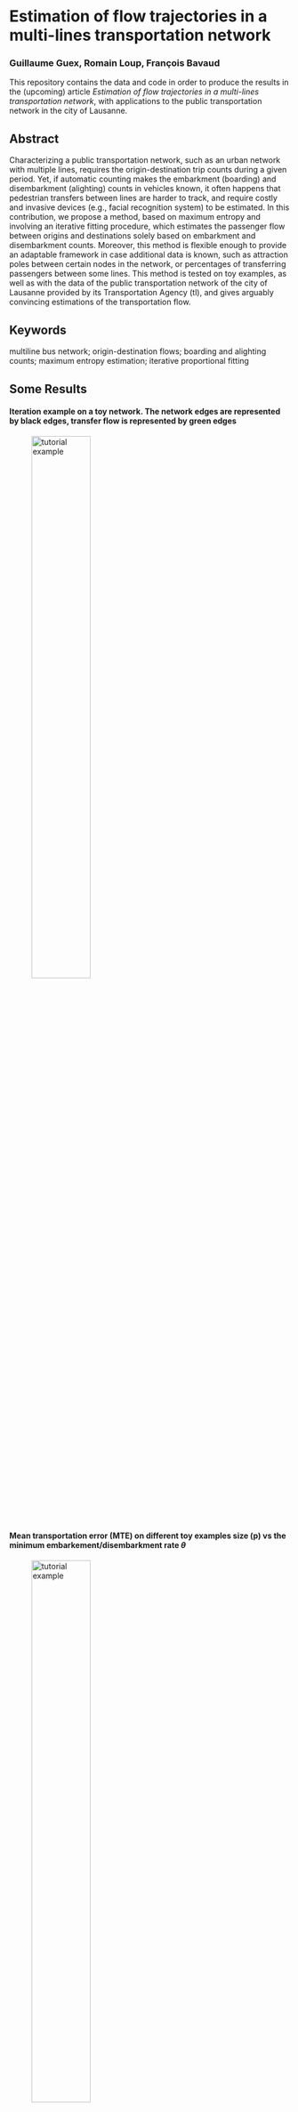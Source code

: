 # Estimation of flow trajectories in a multi-lines transportation network

### Guillaume Guex, Romain Loup, François Bavaud

This repository contains the data and code in order to produce the results in the (upcoming) article *Estimation of flow trajectories in a multi-lines
transportation network*, with applications to the public transportation network in the city of Lausanne.

## Abstract 

Characterizing a public transportation network, such as an urban network
with multiple lines, requires the origin-destination trip counts during a given
period. Yet, if automatic counting makes the embarkment (boarding) and
disembarkment (alighting) counts in vehicles known, it often happens that
pedestrian transfers between lines are harder to track, and require costly and
invasive devices (e.g., facial recognition system) to be estimated. In this
contribution, we propose a method, based on maximum entropy and
involving an iterative fitting procedure, which estimates the passenger flow
between origins and destinations solely based on embarkment and
disembarkment counts. Moreover, this method is flexible enough to provide
an adaptable framework in case additional data is known, such as attraction
poles between certain nodes in the network, or percentages of transferring
passengers between some lines. This method is tested on toy examples, as
well as with the data of the public transportation network of the city of
Lausanne provided by its Transportation Agency (tl), and gives arguably
convincing estimations of the transportation flow.

## Keywords 

multiline bus network; origin-destination flows; boarding and alighting counts; maximum entropy estimation; iterative
proportional fitting

## Some Results

#### Iteration example on a toy network. The network edges are represented by black edges, transfer flow is represented by green edges
<figure>
    <img src="utilities/readme_img/iterations.png" alt="tutorial example" style="width:50%">
</figure>

#### Mean transportation error (MTE) on different toy examples size (p) vs the minimum embarkement/disembarkment rate $\theta$

<figure>
    <img src="utilities/readme_img/MTE_tours.png" alt="tutorial example" style="width:50%">
</figure>

#### Profiles of stops in the city of Lausanne (first CA dimension)

<figure>
    <img src="utilities/readme_img/afc_in_dim1.png" alt="tutorial example" style="width:50%">
</figure>

#### Largest estimated public transportation hubs in the city of Lausanne

<figure>
    <img src="utilities/readme_img/transfers.png" alt="tutorial example" style="width:50%">
</figure>

## Tutorial 

To show how the algorithm work, we present a small tutorial with a very simple network (the code for this tutorial can be found in `0.0_tutorial.R`). This network has two lines, with 3 stops each, and two transfer edges connecting their intermediary stops.

<figure>
  <img src="utilities/readme_img/tuto_network.png" alt="tutorial example" style="width:20%">
</figure>

All the functions to run the algorithm are located in `local_functions.R`, we first need to load them

```R
source("local_functions.R")
```

We will build the network structure by hand 

```R
# The line memberships of nodes
line_mbrshps = c(1, 1, 1, 2, 2, 2)

# The adjacency matrix within lines
adj_w = matrix(c(0, 1, 0, 0, 0, 0,
                 0, 0, 1, 0, 0, 0,
                 0, 0, 0, 0, 0, 0, 
                 0, 0, 0, 0, 1, 0,
                 0, 0, 0, 0, 0, 1,
                 0, 0, 0, 0, 0, 0), 6, 6, byrow=T)

# The adjacency matrix between lines
adj_b = matrix(c(0, 0, 0, 0, 0, 0,
                 0, 0, 0, 0, 1, 0,
                 0, 0, 0, 0, 0, 0, 
                 0, 0, 0, 0, 0, 0,
                 0, 1, 0, 0, 0, 0,
                 0, 0, 0, 0, 0, 0), 6, 6, byrow=T)
```

The permitted trips in the network, using shortest-paths, are needed to run the algorithm. Information about them can be constructed with `build_sp_data()` function, which use the rules found in the article to construct permitted trips in the network, i.e. all $s,t$-trips but:

* $s$ and $t$ that are on the same line but with $t$ preceding (or equal to) $s$ in the line order.
* $s$ and $t$ that are on the same round trip, or tour, but on opposite lines.
* $s$ and $t$ whose shortest-path starts with a transfer edge, ends with a transfer edge, or possesses two (or more) consecutive transfer edges.

This function needs, in order to test these conditions, the memberships of stops in each line (`line_mbrshps`), the memberships of stops in each tour (back and forth trips - `tour_mbrshps`), the adjacency matrix within lines (`adj_w`) and between lines (`adj_b`)

```R
# Prepare the shortest-paths data
sp_data = build_sp_data(line_mbrshps, 
                        tour_mbrshps=line_mbrshps, 
                        adj_w, 
                        adj_b)
```

Optionnaly, by giving the transportation time on line edges (`travel_t_vec`), the mean waiting time at each stop (`wait_t_vec`), and the pedestrian time between stops (`ped_t_mat`), it is possible to exclude $s,t$-paths which need more time with the transportation network than on foot.

This function return 3 elements: `sp_data$edge_ref` is a table describing oriented edges, with 3 columns: the starting node, the ending node and a boolean indicator equal to 1 if the edge is a transfer edge. `sp_data$sp_ref` is a table referencing perimitted shortest-paths among the network, with 2 columns: the origin node and the destination node. Finally, `sp_data$sp_edge_link` is the shortest-paths/edges incidence matrix, with order corresponding to the one given in reference matrices. This matrix might be very large, and is given in a sparse format (`"ngCMatrix"`).

Now that the permitted shortest-paths data is constructed, we will draw a random number of passengers on each permitted trips. First let us construct the permitted trips in a matrix format 

```R
permitted_trips = as.matrix(sparseMatrix(sp_data$sp_ref[, 1], 
                                         sp_data$sp_ref[, 2], 
                                         dims=c(6, 6)))
```

And let us draw the passengers

```R
# A random vector with the size of permitted trips
random_vec = round(runif(sum(permitted_trips), 1, 1000))

# Fill permitted trips
n_real = permitted_trips
n_real[n_real] = random_vec
````

The matrix `n_real` contains the drawn flow, and the algorithm will estimate it according the embarkment and disembarkment counts. To compute the latters, we will need the flow on edges, which can be obtained with the `compute_x_from_n()` function (for convenience, this function gives 3 outputs, $x_mat, $x_wit and $x_btw, respectively all flows, flows within lines and flows between lines)

```R
# Compute the flow on transfer edges
x_btw = compute_x_from_n(n_real, 
                         sp_data$edge_ref, 
                         sp_data$sp_ref, 
                         sp_data$sp_edge_link)$x_btw
```

We can now compute the embarkment and disembarkment counts on every node 

```R
# Compute the embarkment counts
flow_l_in = rowSums(n_real) + colSums(x_btw)
# Compute the disembarkment counts
flow_l_out = colSums(n_real) + rowSums(x_btw)
```

Finally, we can use the function `compute_origin_destination()` in order to get an estimation of the flow based on the embarkment and disembarkment counts

```R
n_algo = compute_origin_destination(flow_l_in,  # embarkment counts
                                    flow_l_out, # disembarkment counts
                                    sp_data$edge_ref,   # edges reference
                                    sp_data$sp_ref,     # shortest-paths reference
                                    sp_data$sp_edge_link,   # sp-edges incidence matrix
                                    min_p_ntwk=0.001,   # minimum embarkment/disembarkement proportion hyperparameter
                                    display_it=F)   # do not display information along iterations
```
We can now compute the MME and MTE errors 

```R
# Compute the MTE
mean_transport_error = sum(abs(n_alg - n_real)) / sum(n_real)
# Compute the MME
x_btw_alg = compute_x_from_n(n_alg, 
                             sp_data$edge_ref, 
                             sp_data$sp_ref, 
                             sp_data$sp_edge_link)$x_btw
mean_margin_error = sum(abs(flow_l_in - rowSums(n_alg) - colSums(x_btw_alg))) + 
  sum(abs(flow_l_out - colSums(n_alg) - rowSums(x_btw_alg))) / 
  (2 * sum(flow_l_in))
```

## Organisation of the repository 

All useful functions in order to run the algorithm are contained in the `local_functions.R` script. Most of them are documented. The rest of the scripts permit to create the results found in the article:

* `0.0_tutorial.R`: contains the tutorial, as seen in the previous section.
* `1.0_tl_build_data.R`: permits to build shortest-paths data and balance the lines counts for the "transport lausannois" (tl) data.
* `2.0_tl_compute_OD.R`: permits to compute the estimated transportation flow on tl data.
* `3.x` scripts: allow to map results from the estimated transportation flow.
* `4.x` scripts: create the results for toy examples.

The folders contain the following:

* `archives`: old scripts 
* `latex_files`: various notes and presentations about the method
* `multilines_data`: the tl data
* `results`: various results produced by the method
* `utilities`: utility scripts.
